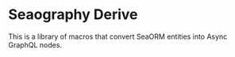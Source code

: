 # Seaography Derive
This is a library of macros that convert SeaORM entities into Async GraphQL nodes.